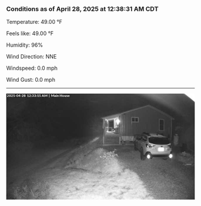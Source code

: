 ### Conditions as of April 28, 2025 at 12:38:31 AM CDT 

Temperature: 49.00 &deg;F

Feels like: 49.00 &deg;F

Humidity: 96%

Wind Direction: NNE

Windspeed: 0.0 mph

Wind Gust: 0.0 mph

---

<img src="./images/latest.jpeg"/>

